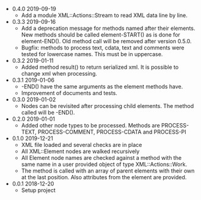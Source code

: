 * 0.4.0 2019-09-19
  * Add a module XML::Actions::Stream to read XML data line by line.
* 0.3.3 2019-09-16
  * Add a deprecation message for methods named after their elements. New methods should be called element-START() as is done for element-END(). Old method call will be removed after version 0.5.0.
  * Bugfix: methods to process text, cdata, text and comments were tested for lowercase names. This must be in uppercase.
* 0.3.2 2019-01-11
  * Added method result() to return serialized xml. It is possible to change xml when processing.
* 0.3.1 2019-01-06
  * <some element>-END() have the same arguments as the element methods have.
  * Improvement of documents and tests.
* 0.3.0 2019-01-02
  * Nodes can be revisited after processing child elements. The method called will be <some element>-END().
* 0.2.0 2019-01-01
  * Added other node types to be processed. Methods are PROCESS-TEXT, PROCESS-COMMENT, PROCESS-CDATA and PROCESS-PI
* 0.1.0 2019-12-21
  * XML file loaded and several checks are in place
  * All XML::Element nodes are walked recursively
  * All Element node names are checked against a method with the same name in a user provided object of type XML::Actions::Work.
  * The method is called with an array of parent elements with their own at the last position. Also attributes from the element are provided.
* 0.0.1 2018-12-20
  * Setup project
